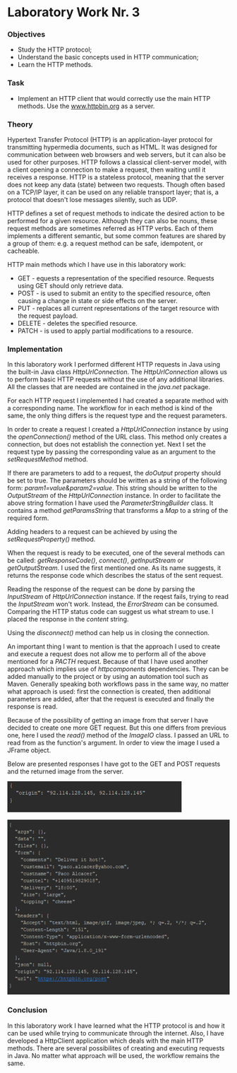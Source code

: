 # Laboratory Work Nr. 3

### Objectives 
 - Study the HTTP protocol;
 - Understand the basic concepts used in HTTP communication;
 - Learn the HTTP methods.
 
### Task
 * Implement an HTTP client that would correctly use the main HTTP methods. Use the www.httpbin.org as a server.
 
### Theory
Hypertext Transfer Protocol (HTTP) is an application-layer protocol for transmitting hypermedia documents, such as HTML. It was designed
for communication between web browsers and web servers, but it can also be used for other purposes. HTTP follows a classical client-server
model, with a client opening a connection to make a request, then waiting until it receives a response. HTTP is a stateless protocol,
meaning that the server does not keep any data (state) between two requests. Though often based on a TCP/IP layer, it can be used on any
reliable transport layer; that is, a protocol that doesn't lose messages silently, such as UDP.

HTTP defines a set of request methods to indicate the desired action to be performed for a given resource. Although they can also be nouns,
these request methods are sometimes referred as HTTP verbs. Each of them implements a different semantic, but some common features are
shared by a group of them: e.g. a request method can be safe, idempotent, or cacheable.

HTTP main methods which I have use in this laboratory work:
 - GET - equests a representation of the specified resource. Requests using GET should only retrieve data.
 - POST - is used to submit an entity to the specified resource, often causing a change in state or side effects on the server.
 - PUT - replaces all current representations of the target resource with the request payload.
 - DELETE - deletes the specified resource.
 - PATCH - is used to apply partial modifications to a resource.
 
 ### Implementation
In this laboratory work I performed different HTTP requests in Java using the built-in Java class _HttpUrlConnection_. The _HttpUrlConnection_
allows us to perform basic HTTP requests without the use of any additional libraries. All the classes that are needed are contained in the
_java.net_ package.
 
For each HTTP request I implemented I had created a separate method with a corresponding name. The workflow for in each method is kind of the
same, the only thing differs is the request type and the request parameters.
 
In order to create a request I created a _HttpUrlConnection_ instance by using the _openConnection()_ method of the URL class. This method
only creates a connection, but does not establish the connection yet. Next I set the request type by passing the corresponding value as an
argument to the _setRequestMethod_ method.
 
If there are parameters to add to a request, the _doOutput_ property should be set to true. The parameters should be written as a string
of the following form: _param1=value&param2=value_. This string should be written to the _OutputStream_ of the _HttpUrlConnection_ instance.
In order to facilitate the above string formation I have used the _ParameterStringBuilder_ class. It contains a method _getParamsString_
that transforms a _Map_ to a string of the required form.
 
Adding headers to a request can be achieved by using the _setRequestProperty()_ method.
 
When the request is ready to be executed, one of the several methods can be called: _getResponseCode()_, _connect()_, _getInputStream_ or
_getOutputStream_. I used the first mentioned one. As its name suggests, it returns the response code which describes the status of the
sent request.
 
Reading the response of the request can be done by parsing the _InputStream_ of _HttpUrlConnection_ instance. If the reqest fails, trying
to read the _InputStream_ won't work. Instead, the _ErrorStream_ can be consumed. Comparing the HTTP status code can suggest us what stream
to use. I placed the response in the _content_ string.
 
Using the _disconnect()_ method can help us in closing the connection.

An important thing I want to mention is that the approach I used to create and execute a request does not allow me to perform all of the
above mentioned for a _PACTH_ request. Because of that I have used another approach which implies use of _httpcomponents_ dependencies.
They can be added manually to the project or by using an automation tool such as Maven. Generally speaking both workflows pass in the same way, no matter what approach is used: first the connection is created, then additional parameters are added, after that the request is executed and finally the response is read.

Because of the possibility of getting an image from that server I have decided to create one more GET request. But this one differs from previous one, here I used the _read()_ method of the _ImageIO_ class. I passed an URL to read from as the function's argument. In order to view the image I used a JFrame object.

Below are presented responses I have got to the GET and POST requests and the returned image from the server.

![Variant](https://github.com/Rossnerr/Network-Programming/blob/master/Lab.3/Screens/GET.PNG)

![Variant](https://github.com/Rossnerr/Network-Programming/blob/master/Lab.3/Screens/POST.PNG)

### Conclusion
In this laboratory work I have learned what the HTTP protocol is and how it can be used while trying to communicate through the internet. Also, I have developed a HttpClient application which deals with the main HTTP methods. There are several possibilites of creating and executing requests in Java. No matter what approach will be used, the workflow remains the same.
